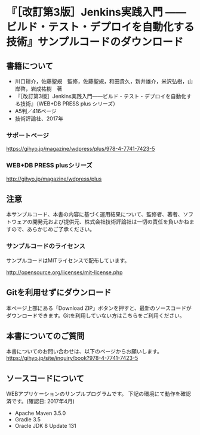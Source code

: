 # 『［改訂第3版］Jenkins実践入門 ――ビルド・テスト・デプロイを自動化する技術』サンプルコードのダウンロード

## 書籍について
- 川口耕介，佐藤聖規　監修，佐藤聖規，和田貴久，新井雄介，米沢弘樹，山岸啓，岩成祐樹　著
- 『［改訂第3版］Jenkins実践入門――ビルド・テスト・デプロイを自動化する技術』（WEB+DB PRESS plus シリーズ）
- A5判／416ページ
- 技術評論社、2017年

### サポートページ
https://gihyo.jp/magazine/wdpress/plus/978-4-7741-7423-5

### WEB+DB PRESS plusシリーズ
http://gihyo.jp/magazine/wdpress/plus

## 注意
本サンプルコード、本書の内容に基づく運用結果について、監修者、著者、ソフトウェアの開発元および提供元、株式会社技術評論社は一切の責任を負いかねますので、あらかじめご了承ください。

### サンプルコードのライセンス
サンプルコードはMITライセンスで配布しています。

http://opensource.org/licenses/mit-license.php

## Gitを利用せずにダウンロード
本ページ上部にある「Download ZIP」ボタンを押すと、最新のソースコードがダウンロードできます。Gitを利用していない方はこちらをご利用ください。

## 本書についてのご質問
本書についてのお問い合わせは、以下のページからお願いします。
https://gihyo.jp/site/inquiry/book?978-4-7741-7423-5

## ソースコードについて
WEBアプリケーションのサンプルプログラムです。
下記の環境にて動作を確認済です。(確認日: 2017年4月)
* Apache Maven 3.5.0
* Gradle 3.5
* Oracle JDK 8 Update 131
